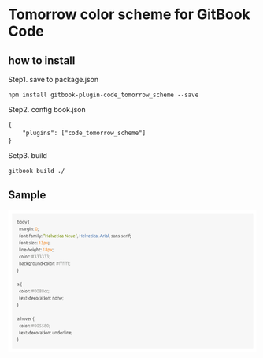 # Tomorrow color scheme for GitBook Code


## how to install

Step1. save to package.json

```
npm install gitbook-plugin-code_tomorrow_scheme --save
```

Step2. config book.json

```
{
    "plugins": ["code_tomorrow_scheme"]
}
```

Setp3. build

```
gitbook build ./
```

## Sample

![Sample for Tomorrow color scheme](code.png)